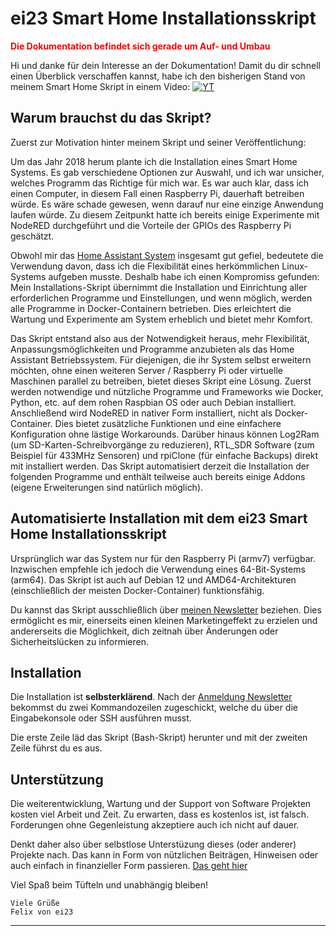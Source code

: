 # ei23 Smart Home Installationsskript

<span style="color:red">**Die Dokumentation befindet sich gerade um Auf- und Umbau**</span>

Hi und danke für dein Interesse an der Dokumentation!
Damit du dir schnell einen Überblick verschaffen kannst, habe ich den bisherigen Stand von meinem Smart Home Skript in einem Video:
[![YT](https://ei23.de/bilder/YTthumbs/pKUv_rXONas.webp)](https://www.youtube.com/watch?v=pKUv_rXONas)

## Warum brauchst du das Skript?

Zuerst zur Motivation hinter meinem Skript und seiner Veröffentlichung:

Um das Jahr 2018 herum plante ich die Installation eines Smart Home Systems. Es gab verschiedene Optionen zur Auswahl, und ich war unsicher, welches Programm das Richtige für mich war. Es war auch klar, dass ich einen Computer, in diesem Fall einen Raspberry Pi, dauerhaft betreiben würde. Es wäre schade gewesen, wenn darauf nur eine einzige Anwendung laufen würde. Zu diesem Zeitpunkt hatte ich bereits einige Experimente mit NodeRED durchgeführt und die Vorteile der GPIOs des Raspberry Pi geschätzt.

Obwohl mir das [Home Assistant System](https://home-assistant.io) insgesamt gut gefiel, bedeutete die Verwendung davon, dass ich die Flexibilität eines herkömmlichen Linux-Systems aufgeben musste. Deshalb habe ich einen Kompromiss gefunden: Mein Installations-Skript übernimmt die Installation und Einrichtung aller erforderlichen Programme und Einstellungen, und wenn möglich, werden alle Programme in Docker-Containern betrieben. Dies erleichtert die Wartung und Experimente am System erheblich und bietet mehr Komfort.

Das Skript entstand also aus der Notwendigkeit heraus, mehr Flexibilität, Anpassungsmöglichkeiten und Programme anzubieten als das Home Assistant Betriebssystem. Für diejenigen, die ihr System selbst erweitern möchten, ohne einen weiteren Server / Raspberry Pi oder virtuelle Maschinen parallel zu betreiben, bietet dieses Skript eine Lösung. Zuerst werden notwendige und nützliche Programme und Frameworks wie Docker, Python, etc. auf dem rohen Raspbian OS oder auch Debian installiert. Anschließend wird NodeRED in nativer Form installiert, nicht als Docker-Container. Dies bietet zusätzliche Funktionen und eine einfachere Konfiguration ohne lästige Workarounds. Darüber hinaus können Log2Ram (um SD-Karten-Schreibvorgänge zu reduzieren), RTL_SDR Software (zum Beispiel für 433MHz Sensoren) und rpiClone (für einfache Backups) direkt mit installiert werden. Das Skript automatisiert derzeit die Installation der folgenden Programme und enthält teilweise auch bereits einige Addons (eigene Erweiterungen sind natürlich möglich).

## Automatisierte Installation mit dem ei23 Smart Home Installationsskript

Ursprünglich war das System nur für den Raspberry Pi (armv7) verfügbar. Inzwischen empfehle ich jedoch die Verwendung eines 64-Bit-Systems (arm64). Das Skript ist auch auf Debian 12 und AMD64-Architekturen (einschließlich der meisten Docker-Container) funktionsfähig.

Du kannst das Skript ausschließlich über [meinen Newsletter](https://ei23.de/newsletter) beziehen. Dies ermöglicht es mir, einerseits einen kleinen Marketingeffekt zu erzielen und andererseits die Möglichkeit, dich zeitnah über Änderungen oder Sicherheitslücken zu informieren.

## Installation

Die Installation ist **selbsterklärend**.
Nach der [Anmeldung Newsletter](https://ei23.de/newsletter) bekommst du zwei Kommandozeilen zugeschickt, welche du über die Eingabekonsole oder SSH ausführen musst.

Die erste Zeile läd das Skript (Bash-Skript) herunter und mit der zweiten Zeile führst du es aus.

## Unterstützung

Die weiterentwicklung, Wartung und der Support von Software Projekten kosten viel Arbeit und Zeit.
Zu erwarten, dass es kostenlos ist, ist falsch.
Forderungen ohne Gegenleistung akzeptiere auch ich nicht auf dauer.

Denkt daher also über selbstlose Unterstüzung dieses (oder anderer) Projekte nach.
Das kann in Form von nützlichen Beiträgen, Hinweisen oder auch einfach in finanzieller Form passieren.
[Das geht hier](https://ei23.de/donate/)


Viel Spaß beim Tüfteln und unabhängig bleiben!
```
Viele Grüße
Felix von ei23
```

---